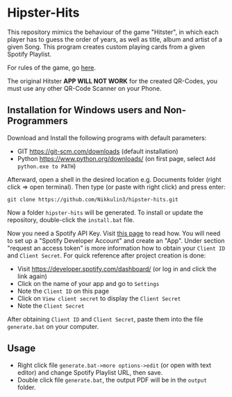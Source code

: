 # Hipster-Hits

This repository mimics the behaviour of the game "Hitster", in which each player has to guess the order of years, as well as title, album and artist of a given Song. This program creates custom playing cards from a given Spotify Playlist.

For rules of the game, go [here](https://www.spielregeln.de/hitster.html).

The original Hitster **APP WILL NOT WORK** for the created QR-Codes, you must use any other QR-Code Scanner on your Phone.

## Installation for Windows users and Non-Programmers

Download and Install the following programs with default parameters:

- GIT https://git-scm.com/downloads (default installation)
- Python https://www.python.org/downloads/ (on first page, select `Add python.exe to PATH`)

Afterward, open a shell in the desired location e.g. Documents folder (right click => open terminal). Then type (or paste with right click) and press enter:

```commandline
git clone https://github.com/Nikkulin3/hipster-hits.git
```
Now a folder `hipster-hits` will be generated.
To install or update the repository, double-click the `install.bat` file.

Now you need a Spotify API Key. Visit [this page](https://developer.spotify.com/documentation/web-api/tutorials/getting-started) to read how. You will need to set up a "Spotify Developer Account" and create an "App". Under section "request an access token" is more information how to obtain your `Client ID` and `Client Secret`. For quick reference after project creation is done:

- Visit https://developer.spotify.com/dashboard/ (or log in and click the link again)
- Click on the name of your app and go to `Settings`
- Note the `Client ID` on this page
- Click on `View client secret` to display the `Client Secret`
- Note the `Client Secret`

After obtaining `Client ID` and `Client Secret`, paste them into the file `generate.bat` on your computer.

## Usage

- Right click file `generate.bat->more options->edit` (or open with text editor) and change Spotify Playlist URL, then save.
- Double click file `generate.bat`, the output PDF will be in the `output` folder.
